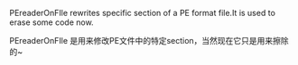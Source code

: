 PEreaderOnFIle rewrites specific section of a PE format file.It is used to erase some code now.

PEreaderOnFIle 是用来修改PE文件中的特定section，当然现在它只是用来擦除的~
